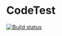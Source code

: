 CodeTest
========
[![Build status](https://ci.appveyor.com/api/projects/status/gntsk9ro9gv4ash3?svg=true)](https://ci.appveyor.com/project/arun6783/codetest)
